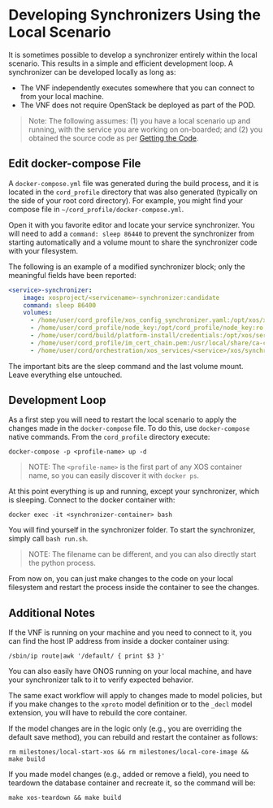 # Developing Synchronizers Using the Local Scenario

It is sometimes possible to develop a synchronizer entirely
within the local scenario. This results in a simple and efficient
development loop. A synchronizer can be developed locally
as long as:

* The VNF independently executes somewhere that you can connect to
  from your local machine.
* The VNF does not require OpenStack be deployed as part of the POD.

> Note: The following assumes: (1) you have a local scenario up and
> running, with the service you are working on on-boarded; and (2) you
> obtained the source code as per [Getting the Code](/getting_the_code.md).

## Edit docker-compose File

A `docker-compose.yml` file was generated during the build process,
and it is located in the `cord_profile` directory that was also generated
(typically on the side of your root cord directory). For example, you
might find your compose file in `~/cord_profile/docker-compose.yml`.

Open it with you favorite editor and locate your service synchronizer.
You will need to add a `command: sleep 86440` to prevent the
synchronizer from starting automatically and a volume mount to share
the synchronizer code with your filesystem.

The following is an example of a modified synchronizer block; only the
meaningful fields have been reported:

```yaml
<service>-synchronizer:
    image: xosproject/<servicename>-synchronizer:candidate
    command: sleep 86400
    volumes:
      - /home/user/cord_profile/xos_config_synchronizer.yaml:/opt/xos/xos_config.yaml:ro
      - /home/user/cord_profile/node_key:/opt/cord_profile/node_key:ro
      - /home/user/cord/build/platform-install/credentials:/opt/xos/services/<service>/credentials:ro
      - /home/user/cord_profile/im_cert_chain.pem:/usr/local/share/ca-certificates/local_certs.crt:ro
      - /home/user/cord/orchestration/xos_services/<service>/xos/synchronizer:/opt/xos/synchronizers/<service>
```

The important bits are the sleep command and the last volume
mount. Leave everything else untouched.

## Development Loop

As a first step you will need to restart the local scenario to apply the
changes made in the `docker-compose` file.  To do this, use
`docker-compose` native commands. From the `cord_profile`
directory execute:

```shell
docker-compose -p <profile-name> up -d
```

> NOTE: The `<profile-name>` is the first part of any XOS container name, so
> you can easily discover it with `docker ps`.

At this point everything is up and running, except your synchronizer, which
is sleeping. Connect to the docker container with:

```shell
docker exec -it <synchronizer-container> bash
```

You will find yourself in the synchronizer folder. To start the synchronizer,
simply call `bash run.sh`.

> NOTE: The filename can be different, and you can also directly start the
> python process.

From now on, you can just make changes to the code on your local
filesystem and restart the process inside the container to see the changes.

## Additional Notes

If the VNF is running on your machine and you need to connect to
it, you can find the host IP address from inside a docker container using:

```shell
/sbin/ip route|awk '/default/ { print $3 }'
```

You can also easily have ONOS running on your local machine, and have
your synchronizer talk to it to verify expected behavior.

The same exact workflow will apply to changes made to model policies,
but if you make changes to the `xproto` model definition or to the `_decl`
model extension, you will have to rebuild the core container.

If the model changes are in the logic only (e.g., you are overriding the default
save method), you can rebuild and restart the container as follows:

```shell
rm milestones/local-start-xos && rm milestones/local-core-image && make build
```

If you made model changes (e.g., added or remove a field), you need to teardown
the database container and recreate it, so the command will be:

```shell
make xos-teardown && make build
```
